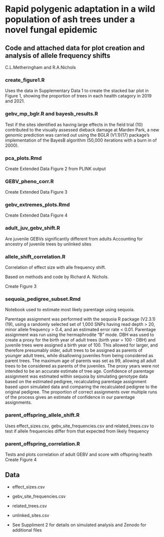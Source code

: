 # Rapid polygenic adaptation in a wild population of ash trees under a novel fungal epidemic

## Code and attached data for plot creation and analysis of allele frequency shifts
C.L.Metheringham and R.A.Nichols

### create_figure1.R
Uses the data in Supplementary Data 1 to create the stacked bar plot in Figure 1, showing the proportion of trees in each health catagory in 2019 and 2021.

### gebv_mp_bglr.R and bayesb_results.R
Test if the sites identified as having large effects in the field trial (10) contributed to the visually assessed dieback damage at Marden Park, a new genomic prediction was carried out using the BGLR (V1.1)(17) package’s implementation of the BayesB algorithm (50,000 iterations with a burn in of 2000). 

### pca_plots.Rmd
Create Extended Data Figure 2 from PLINK output

### GEBV_pheno_corr.R
Create Extended Data Figure 3

###  gebv_extremes_plots.Rmd
Create Extended Data Figure 4

###  adult_juv_gebv_shift.R
Are juvenile GEBVs significantly different from adults
Accounting for ancestry of juvenile trees by unlinked sites

### allele_shift_correlation.R
Correlation of effect size with alle frequency shift.

Based on methods and code by Richard A. Nichols.

Create Figure 3

### sequoia_pedigree_subset.Rmd 
Notebook used to estimate most likely parentage using sequoia.  

Parentage assignment was performed with the sequoia R package (V2.3.1) (19), using a randomly selected set of 1,000 SNPs having read depth > 20, minor allele frequency > 0.4, and an estimated error rate < 0.01. Parentage assignment was run using the hermaphrodite “B” mode. DBH was used to create a proxy for the birth year of adult trees (birth year = 100 - DBH) and juvenile trees were assigned a birth year of 100. This allowed for larger, and therefore presumably older, adult trees to be assigned as parents of younger adult trees, while disallowing juveniles from being considered as parent trees. The maximum age of parents was set as 99, allowing all adult trees to be considered as parents of the juveniles. The proxy years were not intended to be an accurate estimate of tree age. Confidence of parentage assignment was estimated within sequoia by simulating genotype data based on the estimated pedigree, recalculating parentage assignment based upon simulated data and comparing the recalculated pedigree to the original pedigree. The proportion of correct assignments over multiple runs of the process gives an estimate of confidence in our parentage assignments. 


###  parent_offspring_allele_shift.R
Uses effect_sizes.csv, gebv_site_frequencies.csv and related_trees.csv to test if allele frequencies differ from that expected from likely frequency

###  parent_offspring_correlation.R
Tests and plots correlation of adult GEBV and score with offspring health
Create Figure 4

## Data
* effect_sizes.csv
* gebv_site_frequencies.csv
* related_trees.csv
* unlinked_sites.csv

* See Suppliment 2 for details on simulated analysis and Zenodo for additional files
